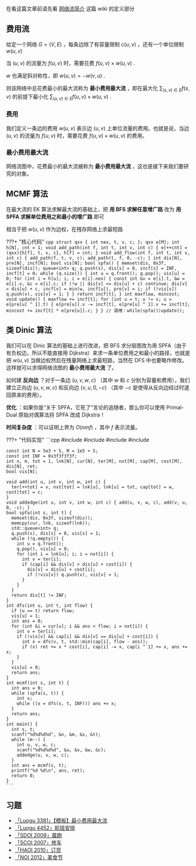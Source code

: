 在看这篇文章前请先看 [网络流简介](../flow.md) 这篇 wiki 的定义部分

## 费用流

给定一个网络 $G=(V,E)$ ，每条边除了有容量限制 $c(u,v)$ ，还有一个单位限制 $w(u,v)$ 

当 $(u,v)$ 的流量为 $f(u,v)$ 时，需要花费 $f(u,v)\times w(u,v)$ .

 $w$ 也满足斜对称性，即 $w(u,v)=-w(v,u)$ .

则该网络中总花费最小的最大流称为 **最小费用最大流** ，即在最大化 $\sum_{(s,v)\in E}f(s,v)$ 的前提下最小化 $\sum_{(u,v)\in E}f(u,v)\times w(u,v)$ .

### 费用

我们定义一条边的费用 $w(u,v)$ 表示边 $(u,v)$ 上单位流量的费用。也就是说，当边 $(u,v)$ 的流量为 $f(u,v)$ 时，需要花费 $f(u,v)\times w(u,v)$ 的费用。

### 最小费用最大流

网络流图中，花费最小的最大流被称为 **最小费用最大流** ，这也是接下来我们要研究的对象。

## MCMF 算法

在最大流的 EK 算法求解最大流的基础上，把 **用 BFS 求解任意增广路** 改为 **用 SPFA 求解单位费用之和最小的增广路** 即可

相当于把 $w(u,v)$ 作为边权，在残存网络上求最短路

???+ "核心代码"
    ```cpp
    struct qxx {
      int nex, t, v, c;
    };
    qxx e[M];
    int h[N], cnt = 1;
    void add_path(int f, int t, int v, int c) {
      e[++cnt] = (qxx){h[f], t, v, c}, h[f] = cnt;
    }
    void add_flow(int f, int t, int v, int c) {
      add_path(f, t, v, c);
      add_path(t, f, 0, -c);
    }
    int dis[N], pre[N], incf[N];
    bool vis[N];
    bool spfa() {
      memset(dis, 0x3f, sizeof(dis));
      queue<int> q;
      q.push(s), dis[s] = 0, incf[s] = INF, incf[t] = 0;
      while (q.size()) {
        int u = q.front();
        q.pop();
        vis[u] = 0;
        for (int i = h[u]; i; i = e[i].nex) {
          const int &v = e[i].t, &w = e[i].v, &c = e[i].c;
          if (!w || dis[v] <= dis[u] + c) continue;
          dis[v] = dis[u] + c, incf[v] = min(w, incf[u]), pre[v] = i;
          if (!vis[v]) q.push(v), vis[v] = 1;
        }
      }
      return incf[t];
    }
    int maxflow, mincost;
    void update() {
      maxflow += incf[t];
      for (int u = t; u != s; u = e[pre[u] ^ 1].t) {
        e[pre[u]].v -= incf[t], e[pre[u] ^ 1].v += incf[t];
        mincost += incf[t] * e[pre[u]].c;
      }
    }
    // 调用：while(spfa())update();
    ```

## 类 Dinic 算法

我们可以在 Dinic 算法的基础上进行改进，把 BFS 求分层图改为用 SPFA（由于有负权边，所以不能直接用 Dijkstra）来求一条单位费用之和最小的路径，也就是把 $w(u,v)$ 当做边权然后在残量网络上求最短路，当然在 DFS 中也要略作修改。这样就可以求得网络流图的 **最小费用最大流** 了。

如何建 **反向边** ？对于一条边 $(u,v,w,c)$ （其中 $w$ 和 $c$ 分别为容量和费用），我们建立正向边 $(u,v,w,c)$ 和反向边 $(v,u,0,-c)$ （其中 $-c$ 是使得从反向边经过时退回原来的费用）。

 **优化** ：如果你是“关于 SPFA，它死了”言论的追随者，那么你可以使用 Primal-Dual 原始对偶算法将 SPFA 改成 Dijkstra！

 **时间复杂度** ：可以证明上界为 $O(nmf)$ ，其中 $f$ 表示流量。

???+ "代码实现"
    ```cpp
    #include <algorithm>
    #include <cstdio>
    #include <cstring>
    #include <queue>
    
    const int N = 5e3 + 5, M = 1e5 + 5;
    const int INF = 0x3f3f3f3f;
    int n, m, tot = 1, lnk[N], cur[N], ter[M], nxt[M], cap[M], cost[M], dis[N], ret;
    bool vis[N];
    
    void add(int u, int v, int w, int c) {
      ter[++tot] = v, nxt[tot] = lnk[u], lnk[u] = tot, cap[tot] = w, cost[tot] = c;
    }
    void addedge(int u, int v, int w, int c) { add(u, v, w, c), add(v, u, 0, -c); }
    bool spfa(int s, int t) {
      memset(dis, 0x3f, sizeof(dis));
      memcpy(cur, lnk, sizeof(lnk));
      std::queue<int> q;
      q.push(s), dis[s] = 0, vis[s] = 1;
      while (!q.empty()) {
        int u = q.front();
        q.pop(), vis[u] = 0;
        for (int i = lnk[u]; i; i = nxt[i]) {
          int v = ter[i];
          if (cap[i] && dis[v] > dis[u] + cost[i]) {
            dis[v] = dis[u] + cost[i];
            if (!vis[v]) q.push(v), vis[v] = 1;
          }
        }
      }
      return dis[t] != INF;
    }
    int dfs(int u, int t, int flow) {
      if (u == t) return flow;
      vis[u] = 1;
      int ans = 0;
      for (int &i = cur[u]; i && ans < flow; i = nxt[i]) {
        int v = ter[i];
        if (!vis[v] && cap[i] && dis[v] == dis[u] + cost[i]) {
          int x = dfs(v, t, std::min(cap[i], flow - ans));
          if (x) ret += x * cost[i], cap[i] -= x, cap[i ^ 1] += x, ans += x;
        }
      }
      vis[u] = 0;
      return ans;
    }
    int mcmf(int s, int t) {
      int ans = 0;
      while (spfa(s, t)) {
        int x;
        while ((x = dfs(s, t, INF))) ans += x;
      }
      return ans;
    }
    int main() {
      int s, t;
      scanf("%d%d%d%d", &n, &m, &s, &t);
      while (m--) {
        int u, v, w, c;
        scanf("%d%d%d%d", &u, &v, &w, &c);
        addedge(u, v, w, c);
      }
      int ans = mcmf(s, t);
      printf("%d %d\n", ans, ret);
      return 0;
    }
    ```

## 习题

-    [「Luogu 3381」【模板】最小费用最大流](https://www.luogu.org/problemnew/show/P3381) 
-    [「Luogu 4452」航班安排](https://www.luogu.org/problemnew/show/P4452) 
-    [「SDOI 2009」晨跑](https://www.lydsy.com/JudgeOnline/problem.php?id=1877) 
-    [「SCOI 2007」修车](https://www.lydsy.com/JudgeOnline/problem.php?id=1070) 
-    [「HAOI 2010」订货](https://www.lydsy.com/JudgeOnline/problem.php?id=2424) 
-    [「NOI 2012」美食节](https://www.lydsy.com/JudgeOnline/problem.php?id=2879) 
